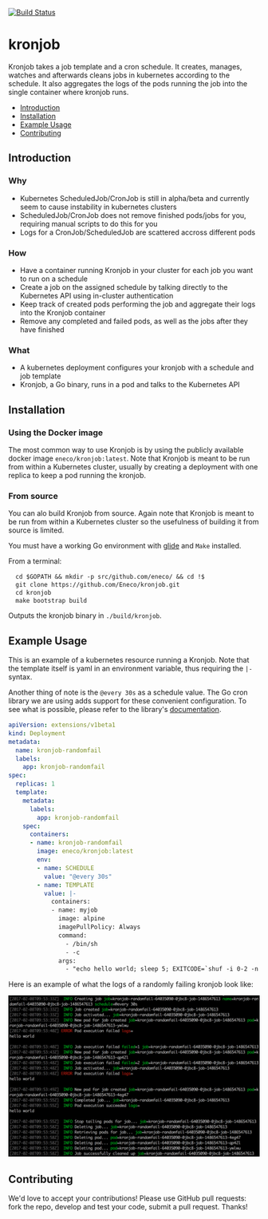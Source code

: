 [![Build Status](https://travis-ci.org/Eneco/kronjob.svg?branch=master)](https://travis-ci.org/Eneco/kronjob)

# kronjob

Kronjob takes a job template and a cron schedule. It creates, manages, watches and afterwards cleans
jobs in kubernetes according to the schedule. It also aggregates the logs of the pods running the job
into the single container where kronjob runs.

 - [Introduction](#introduction)
 - [Installation](#installation)
 - [Example Usage](#usage)
 - [Contributing](#contributing)

## Introduction

### Why

 - Kubernetes ScheduledJob/CronJob is still in alpha/beta and currently seem to cause instability in kubernetes clusters
 - ScheduledJob/CronJob does not remove finished pods/jobs for you, requiring manual scripts to do this for you
 - Logs for a CronJob/ScheduledJob are scattered accross different pods

### How

 - Have a container running Kronjob in your cluster for each job you want to run on a schedule
 - Create a job on the assigned schedule by talking directly to the Kubernetes API using in-cluster authentication
 - Keep track of created pods performing the job and aggregate their logs into the Kronjob container
 - Remove any completed and failed pods, as well as the jobs after they have finished

### What

 - A kubernetes deployment configures your kronjob with a schedule and job template
 - Kronjob, a Go binary, runs in a pod and talks to the Kubernetes API

## Installation

### Using the Docker image

The most common way to use Kronjob is by using the publicly available docker image `eneco/kronjob:latest`.
Note that Kronjob is meant to be run from within a Kubernetes cluster, usually by creating a deployment
with one replica to keep a pod running the kronjob.

### From source
You can alo build Kronjob from source. Again note that Kronjob is meant to be run from within a Kubernetes cluster
so the usefulness of building it from source is limited.

You must have a working Go environment with [glide](https://github.com/Masterminds/glide) and `Make` installed.

From a terminal:
```shell
  cd $GOPATH && mkdir -p src/github.com/eneco/ && cd !$
  git clone https://github.com/Eneco/kronjob.git
  cd kronjob
  make bootstrap build
```

Outputs the kronjob binary in `./build/kronjob`.

## Example Usage

This is an example of a kubernetes resource running a Kronjob. Note that the template
itself is yaml in an environment variable, thus requiring the `|-` syntax.

Another thing of note is the `@every 30s` as a schedule value. The Go cron library
we are using adds support for these convenient configuration. To see what is possible,
please refer to the library's [documentation](https://godoc.org/gopkg.in/robfig/cron.v2).

```yaml
apiVersion: extensions/v1beta1
kind: Deployment
metadata:
  name: kronjob-randomfail
  labels:
    app: kronjob-randomfail
spec:
  replicas: 1
  template:
    metadata:
      labels:
        app: kronjob-randomfail
    spec:
      containers:
      - name: kronjob-randomfail
        image: eneco/kronjob:latest
        env:
        - name: SCHEDULE
          value: "@every 30s"
        - name: TEMPLATE
          value: |-
            containers:
            - name: myjob
              image: alpine
              imagePullPolicy: Always
              command:
                - /bin/sh
                - -c
              args:
                - "echo hello world; sleep 5; EXITCODE=`shuf -i 0-2 -n 1` && exit `expr $EXITCODE - 1`"
```

Here is an example of what the logs of a randomly failing kronjob look like:

![Image of kronjob output](https://github.com/Eneco/kronjob/blob/master/example-output.png)

## Contributing

We'd love to accept your contributions! Please use GitHub pull requests: fork the repo, develop and test your code, submit a pull request. Thanks!
